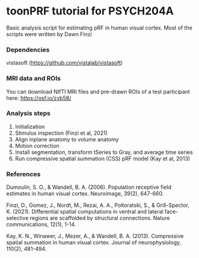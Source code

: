 # toonPRF tutorial for PSYCH204A

Basic analysis script for estimating pRF in human visual cortex. Most of the scripts were written by Dawn Finzi

### Dependencies
vistasoft (https://github.com/vistalab/vistasoft)

### MRI data and ROIs
You can download NIfTI MRI files and pre-drawn ROIs of a test participant here: https://osf.io/zvb58/ 

### Analysis steps
1) Initialization
2) Stimulus inspection (Finzi et al, 2021)
3) Align inplane anatomy to volume anatomy
4) Motion correction
5) Install segmentation, transform tSeries to Gray, and average time series
6) Run compressive spatial summation (CSS) pRF model (Kay et al, 2013)

### References

Dumoulin, S. O., & Wandell, B. A. (2008). Population receptive field estimates in human visual cortex. Neuroimage, 39(2), 647-660.

Finzi, D., Gomez, J., Nordt, M., Rezai, A. A., Poltoratski, S., & Grill-Spector, K. (2021). Differential spatial computations in ventral and lateral face-selective regions are scaffolded by structural connections. Nature communications, 12(1), 1-14.

Kay, K. N., Winawer, J., Mezer, A., & Wandell, B. A. (2013). Compressive spatial summation in human visual cortex. Journal of neurophysiology, 110(2), 481-494.
